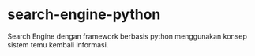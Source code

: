 # search-engine-python
Search Engine dengan framework berbasis python menggunakan konsep sistem temu kembali informasi.

